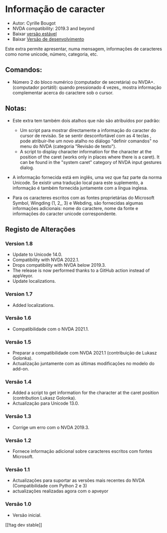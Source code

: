 # Informação de caracter #

* Autor: Cyrille Bougot
* NVDA compatibility: 2019.3 and beyond
* Baixar [versão estável][1]
* Baixar [Versão de desenvolvimento][2]

Este extra permite apresentar, numa mensagem, informações de caracteres como
nome unicode, número, categoria, etc.


## Comandos:

* Número 2 do bloco numérico (computador de secretária) ou
  NVDA+. (computador portátil): quando pressionado 4 vezes,, mostra
  informação complementar acerca do caractere sob o cursor.


## Notas:

* Este extra tem também dois atalhos que não são atribuídos por padrão:

    * Um script para mostrar directamente a informação do caracter do cursor
      de revisão. Se se sentir desconfortável com as 4 teclas , pode
      atribuir-lhe um novo atalho no diálogo "definir comandos" no menu do
      NVDA (categoria "Revisão de texto").
    * A script to display character information for the character at the
      position of the caret (works only in places where there is a
      caret). It can be found in the "system caret" category of NVDA input
      gestures dialog.

* A informação fornecida está em inglês, uma vez que faz parte da norma
  Unicode. Se existir uma tradução local para este suplemento, a informação
  é também fornecida juntamente com a língua inglesa.
* Para os caracteres escritos com as fontes proprietárias do Microsoft
  Symbol, Wingding (1, 2,, 3) e Webding, são fornecidas algumas informações
  adicionais: nome do caractere, nome da fonte e informações do caracter
  unicode correspondente.


## Registo de Alterações

### Version 1.8

* Update to Unicode 14.0.
* Compatibility with NVDA 2022.1.
* Drops compatibility with NVDA below 2019.3.
* The release is now performed thanks to a GitHub action instead of
  appVeyor.
* Update localizations.

### Version 1.7

* Added localizations.

### Versão 1.6

* Compatibilidade com o NVDA 2021.1.

### Versão 1.5

* Preparar a compatibilidade com NVDA 2021.1 (contribuição de Lukasz
  Golonka).
* Actualização juntamente com as últimas modificações no modelo do add-on.

### Versão 1.4

* Added a script to get information for the character at the caret position
  (contribution Lukasz Golonka).
* Actualização para Unicode 13.0.

### Versão 1.3

* Corrige um erro com o NVDA 2019.3.


### Versão 1.2

* Fornece informação adicional sobre caracteres escritos com fontes
  Microsoft.


### Versão 1.1

* Actualizações para suportar as versões mais recentes do NVDA
  (Compatibilidade com Python 2 e 3)
* actualizações realizadas agora com o apveyor


### Versão 1.0

* Versão inicial.

[[!tag dev stable]]

[1]: https://addons.nvda-project.org/files/get.php?file=chari

[2]: https://addons.nvda-project.org/files/get.php?file=chari-dev
